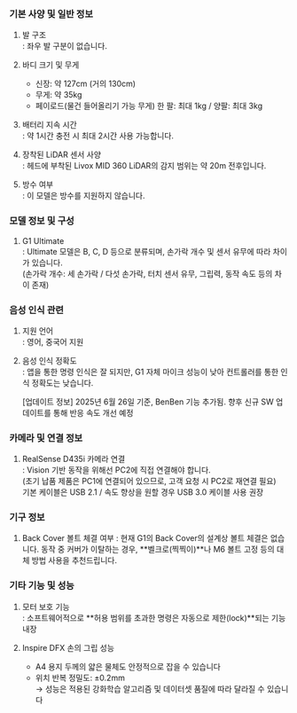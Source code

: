 ### 기본 사양 및 일반 정보
1. 발 구조  
: 좌우 발 구분이 없습니다.

2. 바디 크기 및 무게
    - 신장: 약 127cm (거의 130cm)
    - 무게: 약 35kg
    - 페이로드(물건 들어올리기 가능 무게) 한 팔: 최대 1kg / 양팔: 최대 3kg

3. 배터리 지속 시간  
: 약 1시간 충전 시 최대 2시간 사용 가능합니다.

4. 장착된 LiDAR 센서 사양  
: 헤드에 부착된 Livox MID 360 LiDAR의 감지 범위는 약 20m 전후입니다.

5. 방수 여부  
: 이 모델은 방수를 지원하지 않습니다.

### 모델 정보 및 구성
1. G1 Ultimate  
: Ultimate 모델은 B, C, D 등으로 분류되며, 손가락 개수 및 센서 유무에 따라 차이가 있습니다.  
(손가락 개수: 세 손가락 / 다섯 손가락, 터치 센서 유무, 그립력, 동작 속도 등의 차이 존재)

### 음성 인식 관련
1. 지원 언어  
: 영어, 중국어 지원

2. 음성 인식 정확도  
: 앱을 통한 명령 인식은 잘 되지만, G1 자체 마이크 성능이 낮아 컨트롤러를 통한 인식 정확도는 낮습니다.

    [업데이트 정보] 2025년 6월 26일 기준, BenBen 기능 추가됨. 향후 신규 SW 업데이트를 통해 반응 속도 개선 예정

### 카메라 및 연결 정보
1. RealSense D435i 카메라 연결  
: Vision 기반 동작을 위해선 PC2에 직접 연결해야 합니다.  
(초기 납품 제품은 PC1에 연결되어 있으므로, 고객 요청 시 PC2로 재연결 필요)  
기본 케이블은 USB 2.1 / 속도 향상을 원할 경우 USB 3.0 케이블 사용 권장

### 기구 정보
1. Back Cover 볼트 체결 여부
: 현재 G1의 Back Cover의 설계상 볼트 체결은 없습니다. 동작 중 커버가 이탈하는 경우, **벨크로(찍찍이)**나 M6 볼트 고정 등의 대체 방법 사용을 추천드립니다. 

### 기타 기능 및 성능
1. 모터 보호 기능  
: 소프트웨어적으로 **허용 범위를 초과한 명령은 자동으로 제한(lock)**되는 기능 내장

2. Inspire DFX 손의 그립 성능
    - A4 용지 두께의 얇은 물체도 안정적으로 잡을 수 있습니다
    - 위치 반복 정밀도: ±0.2mm  
    -> 성능은 적용된 강화학습 알고리즘 및 데이터셋 품질에 따라 달라질 수 있습니다